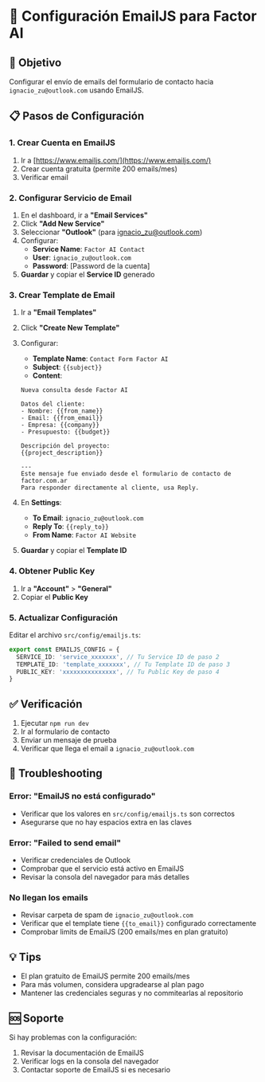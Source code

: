 # 📧 Configuración EmailJS para Factor AI

## 🎯 Objetivo
Configurar el envío de emails del formulario de contacto hacia `ignacio_zu@outlook.com` usando EmailJS.

## 📋 Pasos de Configuración

### 1. Crear Cuenta en EmailJS
1. Ir a [https://www.emailjs.com/](https://www.emailjs.com/)
2. Crear cuenta gratuita (permite 200 emails/mes)
3. Verificar email

### 2. Configurar Servicio de Email
1. En el dashboard, ir a **"Email Services"**
2. Click **"Add New Service"**
3. Seleccionar **"Outlook"** (para ignacio_zu@outlook.com)
4. Configurar:
   - **Service Name**: `Factor AI Contact`
   - **User**: `ignacio_zu@outlook.com`
   - **Password**: [Password de la cuenta]
5. **Guardar** y copiar el **Service ID** generado

### 3. Crear Template de Email
1. Ir a **"Email Templates"**
2. Click **"Create New Template"**
3. Configurar:
   - **Template Name**: `Contact Form Factor AI`
   - **Subject**: `{{subject}}`
   - **Content**: 
   ```
   Nueva consulta desde Factor AI

   Datos del cliente:
   - Nombre: {{from_name}}
   - Email: {{from_email}}
   - Empresa: {{company}}
   - Presupuesto: {{budget}}

   Descripción del proyecto:
   {{project_description}}

   ---
   Este mensaje fue enviado desde el formulario de contacto de factor.com.ar
   Para responder directamente al cliente, usa Reply.
   ```

4. En **Settings**:
   - **To Email**: `ignacio_zu@outlook.com`
   - **Reply To**: `{{reply_to}}`
   - **From Name**: `Factor AI Website`

5. **Guardar** y copiar el **Template ID**

### 4. Obtener Public Key
1. Ir a **"Account"** > **"General"**
2. Copiar el **Public Key**

### 5. Actualizar Configuración
Editar el archivo `src/config/emailjs.ts`:

```typescript
export const EMAILJS_CONFIG = {
  SERVICE_ID: 'service_xxxxxxx', // Tu Service ID de paso 2
  TEMPLATE_ID: 'template_xxxxxxx', // Tu Template ID de paso 3  
  PUBLIC_KEY: 'xxxxxxxxxxxxxxx', // Tu Public Key de paso 4
}
```

## ✅ Verificación
1. Ejecutar `npm run dev`
2. Ir al formulario de contacto
3. Enviar un mensaje de prueba
4. Verificar que llega el email a `ignacio_zu@outlook.com`

## 🔧 Troubleshooting

### Error: "EmailJS no está configurado"
- Verificar que los valores en `src/config/emailjs.ts` son correctos
- Asegurarse que no hay espacios extra en las claves

### Error: "Failed to send email"
- Verificar credenciales de Outlook
- Comprobar que el servicio está activo en EmailJS
- Revisar la consola del navegador para más detalles

### No llegan los emails
- Revisar carpeta de spam de `ignacio_zu@outlook.com`
- Verificar que el template tiene `{{to_email}}` configurado correctamente
- Comprobar limits de EmailJS (200 emails/mes en plan gratuito)

## 💡 Tips
- El plan gratuito de EmailJS permite 200 emails/mes
- Para más volumen, considera upgradearse al plan pago
- Mantener las credenciales seguras y no commitearlas al repositorio

## 🆘 Soporte
Si hay problemas con la configuración:
1. Revisar la documentación de EmailJS
2. Verificar logs en la consola del navegador
3. Contactar soporte de EmailJS si es necesario
